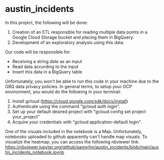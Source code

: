 # austin_incidents
In this project, the following will be done:

1. Creation of an ETL responsible for reading multiple data points in a Google Cloud Storage bucket and placing them in BigQuery.
2. Development of an exploratory analysis using this data.

Our code will be responsible for:
- Receiving a string date as an input
- Read data according to the input
- Insert this data in a BigQuery table

Unfortunately, you won't be able to run this code in your machine due to the GBQ data privacy policies. 
In general terms, to setup your GCP environment, you would do the following in your terminal:

1. Install gcloud (https://cloud.google.com/sdk/docs/install)
2. Authenticate using the command "gcloud auth login".
3. Set up your default desired project with "gcloud config set project your_project"
4. Acquire your credentials with "gcloud application-default login".

One of the visuals included in the notebook is a Map. Unfortunately, notebooks uploaded to github apparently can't handle map visuals. To visualize the heatmap, you can access the following nbviewer link:
https://nbviewer.jupyter.org/github/samyrhn/austin_incidents/blob/main/austin_incidents_notebook.ipynb
